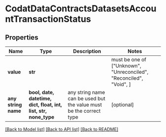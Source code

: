 # CodatDataContractsDatasetsAccountTransactionStatus


## Properties
Name | Type | Description | Notes
------------ | ------------- | ------------- | -------------
**value** | **str** |  |  must be one of ["Unknown", "Unreconciled", "Reconciled", "Void", ]
**any string name** | **bool, date, datetime, dict, float, int, list, str, none_type** | any string name can be used but the value must be the correct type | [optional]

[[Back to Model list]](../README.md#documentation-for-models) [[Back to API list]](../README.md#documentation-for-api-endpoints) [[Back to README]](../README.md)


